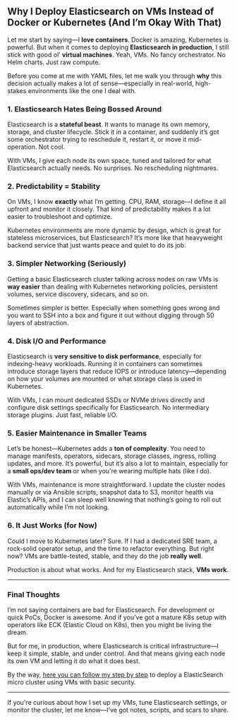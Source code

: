 ## Why I Deploy Elasticsearch on VMs Instead of Docker or Kubernetes (And I’m Okay With That)

Let me start by saying—I **love containers**. Docker is amazing, Kubernetes is powerful. But when it comes to deploying **Elasticsearch in production**, I still stick with good ol’ **virtual machines**. Yeah, VMs. No fancy orchestrator. No Helm charts. Just raw compute.

Before you come at me with YAML files, let me walk you through **why** this decision actually makes a lot of sense—especially in real-world, high-stakes environments like the one I deal with.

### 1. Elasticsearch Hates Being Bossed Around

Elasticsearch is a **stateful beast**. It wants to manage its own memory, storage, and cluster lifecycle. Stick it in a container, and suddenly it’s got some orchestrator trying to reschedule it, restart it, or move it mid-operation. Not cool.

With VMs, I give each node its own space, tuned and tailored for what Elasticsearch actually needs. No surprises. No rescheduling nightmares.

### 2. Predictability = Stability

On VMs, I know **exactly** what I’m getting. CPU, RAM, storage—I define it all upfront and monitor it closely. That kind of predictability makes it a lot easier to troubleshoot and optimize.

Kubernetes environments are more dynamic by design, which is great for stateless microservices, but Elasticsearch? It’s more like that heavyweight backend service that just wants peace and quiet to do its job.

### 3. Simpler Networking (Seriously)

Getting a basic Elasticsearch cluster talking across nodes on raw VMs is **way easier** than dealing with Kubernetes networking policies, persistent volumes, service discovery, sidecars, and so on.

Sometimes simpler is better. Especially when something goes wrong and you want to SSH into a box and figure it out without digging through 50 layers of abstraction.

### 4. Disk I/O and Performance

Elasticsearch is **very sensitive to disk performance**, especially for indexing-heavy workloads. Running it in containers can sometimes introduce storage layers that reduce IOPS or introduce latency—depending on how your volumes are mounted or what storage class is used in Kubernetes.

With VMs, I can mount dedicated SSDs or NVMe drives directly and configure disk settings specifically for Elasticsearch. No intermediary storage plugins. Just fast, reliable I/O.

### 5. Easier Maintenance in Smaller Teams

Let’s be honest—Kubernetes adds a **ton of complexity**. You need to manage manifests, operators, sidecars, storage classes, ingress, rolling updates, and more. It’s powerful, but it’s also a lot to maintain, especially for a **small ops/dev team** or when you're wearing multiple hats (like I do).

With VMs, maintenance is more straightforward. I update the cluster nodes manually or via Ansible scripts, snapshot data to S3, monitor health via Elastic’s APIs, and I can sleep well knowing that nothing’s going to roll out automatically while I’m not looking.

### 6. It Just Works (for Now)

Could I move to Kubernetes later? Sure. If I had a dedicated SRE team, a rock-solid operator setup, and the time to refactor everything. But right now? VMs are battle-tested, stable, and they do the job **really well**.

Production is about what works. And for my Elasticsearch stack, **VMs work**.

---

### Final Thoughts

I’m not saying containers are bad for Elasticsearch. For development or quick PoCs, Docker is awesome. And if you’ve got a mature K8s setup with operators like ECK (Elastic Cloud on K8s), then you might be living the dream.

But for me, in production, where Elasticsearch is critical infrastructure—I keep it simple, stable, and under control. And that means giving each node its own VM and letting it do what it does best.

By the way, [here you can follow my step by step](https://github.com/pedropberger/tutorials/blob/main/elastic/es_basic_security_cluster.md) to deploy a ElasticSearch micro cluster using VMs with basic security.

---

If you're curious about how I set up my VMs, tune Elasticsearch settings, or monitor the cluster, let me know—I’ve got notes, scripts, and scars to share.
